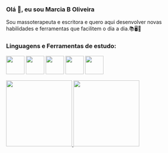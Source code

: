 ### Olá  👋, eu sou Marcia B Oliveira 
Sou massoterapeuta e escritora e quero aqui desenvolver novas habilidades e ferramentas que facilitem o dia a dia.📚🖥️💆

<h3 align="left">Linguagens e Ferramentas de estudo:</h3>
<p>  
  <img src="https://cdn.jsdelivr.net/gh/devicons/devicon/icons/html5/html5-original.svg" width="50" height="50"/>
  <img src="https://cdn.jsdelivr.net/gh/devicons/devicon/icons/css3/css3-original.svg" width="50" height="50"/>
  <img src="https://cdn.jsdelivr.net/gh/devicons/devicon/icons/javascript/javascript-original.svg" width="50" height="50"/> 
  <img src="https://cdn.jsdelivr.net/gh/devicons/devicon/icons/react/react-original.svg" width="50" height="50"/>
   <img src="https://cdn.jsdelivr.net/gh/devicons/devicon/icons/vuejs/vuejs-original.svg" width="50" height="50"/>
 </p>

<div>
<a href="https://github.com/marcia-b-oliveira">
<img loading="lazy" height="180em" src="https://github-readme-stats.vercel.app/api/top-langs/?username=marciab-oliveira&layout=compact&langs_count=7&theme=cobalt"/>
<img loading="lazy" height="180em" src="https://github-readme-stats.vercel.app/api?username=marciab-oliveira&show_icons=true&theme=cobalt&include_all_commits=true&count_private=true"/>
</div>


